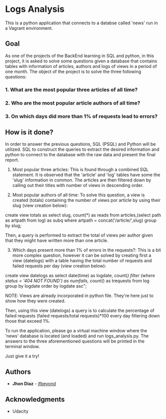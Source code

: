 # Logs Analysis

This is a python application that connects to a databse called 'news' run in a Vagrant environment.

## Goal

As one of the projects of the BackEnd learning in SQL and python, in this project, it is asked to solve some questions given a database that contains tables with information of articles, authors and logs of views in a period of one month.
The object of the project is to solve the three following questions:

### 1. What are the most popular three articles of all time?

### 2. Who are the most popular article authors of all time?

### 3. On which days did more than 1% of requests lead to errors?

## How is it done?

In order to answer the previous questions, SQL (PSQL) and Python will be utilized.
SQL to construct the queries to extract the desired information and python to connect to the database with the raw data and present the final report.

1. Most popular three articles: This is found through a combined SQL statement. It is observed that the 'article' and 'log' tables have some the 'slug' information in common.
The articles are then filtered down by calling out their titles with number of views in descending order.

2. Most popular authors of all time: To solve this question, a view is created (totals) containing the number of views por article by using their slug (view creation below):

create view totals as  select slug, count(*) 
as reads from articles,(select path as artpath from log) as subq 
where artpath = concat('/article/',slug) group by slug;

Then, a query is performed to extract the total of views per author given that they might have written more than one article.

3. Which days present more than 1% of errors in the requests?: This is a bit more complex question, however it can be solved by creating first a view (datelogs) with a table having the total number of requests and failed requests per day (view creation below):

create view datelogs as select date(time) as logdate, count(*)
filter (where status = '404 NOT FOUND') as numfails, count(*) 
as trequests from log group by logdate order by logdate asc";

NOTE: Views are already incorporated in python file. They're here just to show how they were created.

Then, using this view (datelogs) a query is to calculate the percentage of failed requests (failed requests/total requests)*100 every day filtering down those that exceed 1%.

To run the application, please go a virtual machine window where the 'news' database is located (and loaded) and run logs_analysis.py.
The answers to the three aforementioned questions will be printed in the terminal window.

Just give it a try!

## Authors

* **Jhon Diaz** - [jfbeyond](https://github.com/jfbeyond)

## Acknowledgments

* Udacity
